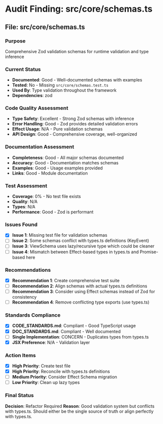 # Audit Finding: src/core/schemas.ts

## File: src/core/schemas.ts

### Purpose
Comprehensive Zod validation schemas for runtime validation and type inference

### Current Status
- **Documented**: Good - Well-documented schemas with examples
- **Tested**: No - Missing `src/core/schemas.test.ts`
- **Used By**: Type validation throughout the framework
- **Dependencies**: zod

### Code Quality Assessment
- **Type Safety**: Excellent - Strong Zod schemas with inference
- **Error Handling**: Good - Zod provides detailed validation errors
- **Effect Usage**: N/A - Pure validation schemas
- **API Design**: Good - Comprehensive coverage, well-organized

### Documentation Assessment
- **Completeness**: Good - All major schemas documented
- **Accuracy**: Good - Documentation matches schemas
- **Examples**: Good - Usage examples provided
- **Links**: Good - Module documentation

### Test Assessment
- **Coverage**: 0% - No test file exists
- **Quality**: N/A
- **Types**: N/A
- **Performance**: Good - Zod is performant

### Issues Found
- [x] **Issue 1**: Missing test file for validation schemas
- [ ] **Issue 2**: Some schemas conflict with types.ts definitions (KeyEvent)
- [ ] **Issue 3**: ViewSchema uses lazy/recursive type which could be cleaner
- [ ] **Issue 4**: Mismatch between Effect-based types in types.ts and Promise-based here

### Recommendations
- [x] **Recommendation 1**: Create comprehensive test suite
- [ ] **Recommendation 2**: Align schemas with actual types.ts definitions
- [ ] **Recommendation 3**: Consider using Effect schemas instead of Zod for consistency
- [ ] **Recommendation 4**: Remove conflicting type exports (use types.ts)

### Standards Compliance
- [x] **CODE_STANDARDS.md**: Compliant - Good TypeScript usage
- [x] **DOC_STANDARDS.md**: Compliant - Well documented
- [ ] **Single Implementation**: CONCERN - Duplicates types from types.ts
- [x] **JSX Preference**: N/A - Validation layer

### Action Items
- [x] **High Priority**: Create test file
- [x] **High Priority**: Reconcile with types.ts definitions
- [ ] **Medium Priority**: Consider Effect Schema migration
- [ ] **Low Priority**: Clean up lazy types

### Final Status
**Decision**: Refactor Required
**Reason**: Good validation system but conflicts with types.ts. Should either be the single source of truth or align perfectly with types.ts.